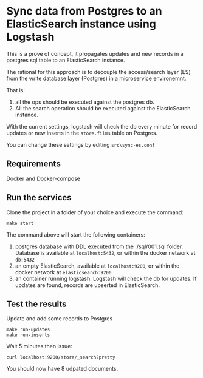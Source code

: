 # Sync data from Postgres to an ElasticSearch instance using Logstash

This is a prove of concept, it propagates
updates and new records in a postgres sql table to
an ElasticSearch instance.

The rational for this approach is to decouple the
access/search layer (ES) from the write database layer (Postgres) in a 
microservice environemnt.

That is: 
1. all the ops should be executed against the postgres db.
2. All the search operation should be executed against the ElasticSearch instance.

With the current settings, logstash will check the db every minute for record updates or new inserts 
in the `store.films` table on Postgres.

You can change these settings by editing `src\sync-es.conf`

## Requirements

Docker and Docker-compose 


## Run the services

Clone the project in a folder of your choice and execute the command:

```
make start
```

The command above will start the following containers:

1. postgres database with DDL executed from the ./sql/001.sql folder. Database
is available at `localhost:5432`, or within the docker network at `db:5432`
2. an empty ElasticSearch, available at `localhost:9200`, or within the docker network at `elasticsearch:9200`
3. an container running logstash. Logstash will check the db for updates. If updates are found, records are upserted in ElasticSearch.


## Test the results

Update and add some records to Postgres
```
make run-updates
make run-inserts
```
Wait 5 minutes then issue:

```
curl localhost:9200/store/_search?pretty
```

You should now have 8 udpated documents.